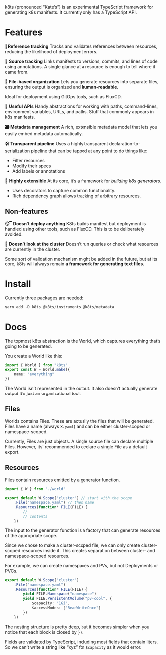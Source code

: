 k8ts (pronounced “Kate’s”) is an experimental TypeScript framework for generating k8s manifests. It currently only has a TypeScript API.

# Features

**🔗Reference tracking**
Tracks and validates references between resources, reducing the likelihood of deployment errors.

**📝 Source tracking**
Links manifests to versions, commits, and lines of code using annotations. A single glance at a resource is enough to tell where it came from.

**📂 File-based organization**
Lets you generate resources into separate files, ensuring the output is organized and **human-readable.**

Ideal for deployment using GitOps tools, such as FluxCD.

**🧰 Useful APIs**
Handy abstractions for working with paths, command-lines, environment variables, URLs, and paths. Stuff that commonly appears in k8s manifests.

**🗃️ Metadata management**
A rich, extensible metadata model that lets you easily embed metadata automatically.

**🛠️ Transparent pipeline**
Uses a highly transparent declaration-to-serialization pipeline that can be tapped at any point to do things like:

- Filter resources
- Modify their specs
- Add labels or annotations

🧩 **Highly extensible**
At its core, it’s a framework for _building k8s generators_.

- Uses decorators to capture common functionality.
- Rich dependency graph allows tracking of arbitrary resources.

## Non-features

**😴 Doesn’t deploy anything**
K8ts builds manifest but deployment is handled using other tools, such as FluxCD. This is to be deliberately avoided.

**🙈 Doesn’t look at the cluster**
Doesn’t run queries or check what resources are currently in the cluster.

Some sort of validation mechanism might be added in the future, but at its core, k8ts will always remain **a framework for generating text files.**

# Install

Currently three packages are needed:

```ts
yarn add -D k8ts @k8ts/instruments @k8ts/metadata
```

# Docs

The topmost k8ts abstraction is the World, which captures everything that’s going to be generated.

You create a World like this:

```ts
import { World } from "k8ts"
export const W = World.make({
    name: "everything"
})
```

The World isn’t represented in the output. It also doesn’t actually generate output It’s just an organizational tool.

## Files

Worlds contains Files. These are actually the files that will be generated. Files have a name (always `X.yaml`) and can be either cluster-scoped or namespace-scoped.

Currently, Files are just objects. A single source file can declare multiple Files. However, its’ recommended to declare a single File as a default export.

## Resources

Files contain resources emitted by a generator function.

```ts
import { W } from "./world"

export default W.Scope("cluster") // start with the scope
    .File("namespace.yaml") // then name
    .Resources(function* FILE(FILE) {
        //
        // contents
    })
```

The input to the generator function is a factory that can generate resources of the appropriate scope.

Since we chose to make a cluster-scoped file, we can only create cluster-scoped resources inside it. This creates separation between cluster- and namespace-scoped resources.

For example, we can create namespaces and PVs, but not Deployments or PVCs.

```ts
export default W.Scope("cluster")
    .File("namespace.yaml")
    .Resources(function* FILE(FILE) {
        yield FILE.Namespace("namespace")
        yield FILE.PersistentVolume("pv-cool", {
            $capacity: "1Gi",
            $accessModes: ["ReadWriteOnce"]
        })
    })
```

The nesting structure is pretty deep, but it becomes simpler when you notice that each block is closed by `})`.

Fields are validated by TypeScript, including most fields that contain liters. So we can’t write a string like “xyz” for `$capacity` as it would error.
